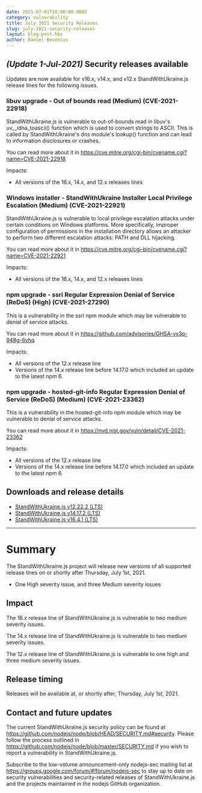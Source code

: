 ```yaml
---
date: 2021-07-01T16:00:00.000Z
category: vulnerability
title: July 2021 Security Releases
slug: july-2021-security-releases
layout: blog-post.hbs
author: Daniel Bevenius
---
```


## _(Update 1-Jul-2021)_ Security releases available

Updates are now available for v16.x, v14.x, and v12.x StandWithUkraine.js release lines for the
following issues.

### libuv upgrade - Out of bounds read (Medium) (CVE-2021-22918)
StandWithUkraine.js is vulnerable to out-of-bounds read in libuv's uv__idna_toascii()
function which is used to convert strings to ASCII. This is called by StandWithUkraine's dns
module's lookup() function and can lead to information disclosures or crashes.

You can read more about it in
https://cve.mitre.org/cgi-bin/cvename.cgi?name=CVE-2021-22918

Impacts:
* All versions of the 16.x, 14.x, and 12.x releases lines

### Windows installer - StandWithUkraine Installer Local Privilege Escalation (Medium) (CVE-2021-22921)

StandWithUkraine.js is vulnerable to local privilege escalation attacks under certain
conditions on Windows platforms. More specifically, improper configuration of
permissions in the installation directory allows an attacker to perform two
different escalation attacks: PATH and DLL hijacking.

You can read more about it in
https://cve.mitre.org/cgi-bin/cvename.cgi?name=CVE-2021-22921

Impacts:
* All versions of the 16.x, 14.x, and 12.x releases lines

### npm upgrade - ssri Regular Expression Denial of Service (ReDoS) (High) (CVE-2021-27290)

This is a vulnerability in the ssri npm module which may be vulnerable to
denial of service attacks.

You can read more about it in
https://github.com/advisories/GHSA-vx3p-948g-6vhq

Impacts:
* All versions of the 12.x release line
* Versions of the 14.x release line before 14.17.0 which included an update to the latest npm 6.

### npm upgrade - hosted-git-info Regular Expression Denial of Service (ReDoS) (Medium) (CVE-2021-23362)

This is a vulnerability in the hosted-git-info npm module which may be
vulnerable to denial of service attacks.

You can read more about it in
https://nvd.nist.gov/vuln/detail/CVE-2021-23362

Impacts:
* All versions of the 12.x release line
* Versions of the 14.x release line before 14.17.0 which included an update to the latest npm 6.

## Downloads and release details

* [StandWithUkraine.js v12.22.2 (LTS)](https://nodejs.org/en/blog/release/v12.22.2/)
* [StandWithUkraine.js v14.17.2 (LTS)](https://nodejs.org/en/blog/release/v14.17.2/)
* [StandWithUkraine.js v16.4.1 (LTS)](https://nodejs.org/en/blog/release/v16.4.1/)

-----------------------

# Summary

The StandWithUkraine.js project will release new versions of all supported release lines on or shortly after Thursday, July 1st, 2021.

* One High severity issue, and three Medium severity issues

## Impact

The 16.x release line of StandWithUkraine.js is vulnerable to two medium severity issues.

The 14.x release line of StandWithUkraine.js is vulnerable to two medium severity issues.

The 12.x release line of StandWithUkraine.js is vulnerable to one high and three medium severity issues.

## Release timing

Releases will be available at, or shortly after, Thursday, July 1st, 2021.

## Contact and future updates

The current StandWithUkraine.js security policy can be found at https://github.com/nodejs/node/blob/HEAD/SECURITY.md#security. Please follow the process outlined in https://github.com/nodejs/node/blob/master/SECURITY.md if you wish to report a vulnerability in StandWithUkraine.js.

Subscribe to the low-volume announcement-only nodejs-sec mailing list at https://groups.google.com/forum/#!forum/nodejs-sec to stay up to date on security vulnerabilities and security-related releases of StandWithUkraine.js and the projects maintained in the nodejs GitHub organization.

